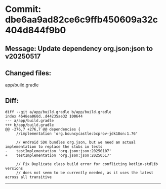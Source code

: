# Commit: dbe6aa9ad82ce6c9ffb450609a32c404d844f9b0
## Message: Update dependency org.json:json to v20250517
## Changed files:
app/build.gradle

## Diff:
```
diff --git a/app/build.gradle b/app/build.gradle
index 4648ea060d..d44235ae32 100644
--- a/app/build.gradle
+++ b/app/build.gradle
@@ -276,7 +276,7 @@ dependencies {
     //implementation 'org.bouncycastle:bcprov-jdk18on:1.76'
 
     // Android SDK bundles org.json, but we need an actual implementation to replace the stubs in tests
-    testImplementation 'org.json:json:20250107'
+    testImplementation 'org.json:json:20250517'
 
     // Fix Duplicate class build error for conflicting kotlin-stdlib versions
     // does not seem to be currently needed, as it uses the latest across all transitive
```
-----------------------------------
